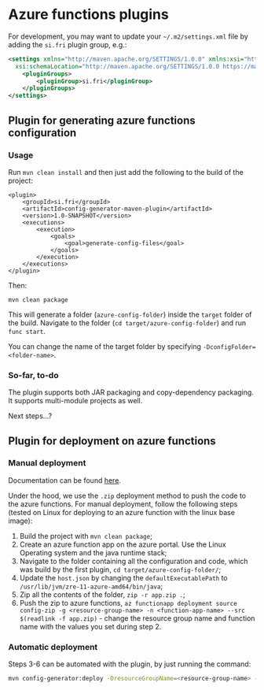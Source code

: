 # Azure functions plugins
For development, you may want to update your `~/.m2/settings.xml` file by adding the `si.fri` plugin group, e.g.:
```xml
<settings xmlns="http://maven.apache.org/SETTINGS/1.0.0" xmlns:xsi="http://www.w3.org/2001/XMLSchema-instance"
  xsi:schemaLocation="http://maven.apache.org/SETTINGS/1.0.0 https://maven.apache.org/xsd/settings-1.0.0.xsd">
	<pluginGroups>
		<pluginGroup>si.fri</pluginGroup>
	</pluginGroups>
</settings>
```

## Plugin for generating azure functions configuration

### Usage
Run `mvn clean install` and then just add the following to the build of the project:
```xlm
<plugin>
    <groupId>si.fri</groupId>
    <artifactId>config-generator-maven-plugin</artifactId>
    <version>1.0-SNAPSHOT</version>
    <executions>
        <execution>
            <goals>
                <goal>generate-config-files</goal>
            </goals>
        </execution>
    </executions>
</plugin>
```
Then:
```maven
mvn clean package
```
This will generate a folder (`azure-config-folder`) inside the `target` folder of the build. Navigate to the folder (`cd target/azure-config-folder`) and run `func start`.

You can change the name of the target folder by specifying `-DconfigFolder=<folder-name>`.

### So-far, to-do
The plugin supports both JAR packaging and copy-dependency packaging. It supports multi-module projects as well.

Next steps...?

## Plugin for deployment on azure functions

### Manual deployment
Documentation can be found [here](https://docs.microsoft.com/en-us/azure/azure-functions/deployment-zip-push).

Under the hood, we use the `.zip` deployment method to push the code to the azure functions. For manual deployment, follow the following steps (tested on Linux for deploying to an azure function with the linux base image):
1. Build the project with `mvn clean package`;
2. Create an azure function app on the azure portal. Use the Linux Operating system and the java runtime stack;
3. Navigate to the folder containing all the configuration and code, which was build by the first plugin, `cd target/azure-config-folder/`;
4. Update the `host.json` by changing the `defaultExecutablePath` to `/usr/lib/jvm/zre-11-azure-amd64/bin/java`;
5. Zip all the contents of the folder, `zip -r app.zip .`;
6. Push the zip to azure functions, `az functionapp deployment source config-zip -g <resource-group-name> -n <function-app-name> --src $(readlink -f app.zip)` - change the resource group name and function name with the values you set during step 2.

### Automatic deployment
Steps 3-6 can be automated with the plugin, by just running the command:
```bash
mvn config-generator:deploy -DresourceGroupName=<resource-group-name> -DfunctionAppName=<function-app-name>
```